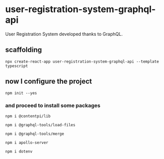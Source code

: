 # user-registration-system-graphql-api

User Registration System developed thanks to GraphQL.

## scaffolding

```shell
npx create-react-app user-registration-system-graphql-api --template typescript
```

## now I configure the project

```shell
npm init --yes
```

### and proceed to install some packages

```shell
npm i @contentpi/lib
```

```shell
npm i @graphql-tools/load-files
```

```shell
npm i @graphql-tools/merge
```

```shell
npm i apollo-server
```

```shell
npm i dotenv
```
